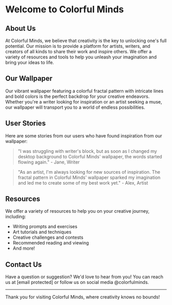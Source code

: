 <!--font:Creepster-->

# Welcome to Colorful Minds

## About Us
At Colorful Minds, we believe that creativity is the key to unlocking one's full potential. Our mission is to provide a platform for artists, writers, and creators of all kinds to share their work and inspire others. We offer a variety of resources and tools to help you unleash your imagination and bring your ideas to life.

## Our Wallpaper
Our vibrant wallpaper featuring a colorful fractal pattern with intricate lines and bold colors is the perfect backdrop for your creative endeavors. Whether you're a writer looking for inspiration or an artist seeking a muse, our wallpaper will transport you to a world of endless possibilities.

## User Stories
Here are some stories from our users who have found inspiration from our wallpaper:

> "I was struggling with writer's block, but as soon as I changed my desktop background to Colorful Minds' wallpaper, the words started flowing again." - Jane, Writer

> "As an artist, I'm always looking for new sources of inspiration. The fractal pattern in Colorful Minds' wallpaper sparked my imagination and led me to create some of my best work yet." - Alex, Artist

## Resources
We offer a variety of resources to help you on your creative journey, including:

- Writing prompts and exercises
- Art tutorials and techniques
- Creative challenges and contests
- Recommended reading and viewing
- And more!

## Contact Us
Have a question or suggestion? We'd love to hear from you! You can reach us at [email protected] or follow us on social media @colorfulminds.

---

Thank you for visiting Colorful Minds, where creativity knows no bounds!

<!--

Write me content for website with wallpaper which alt text is:

"A wallpaper featuring a colorful fractal pattern, with intricate lines and bold colors."

The name/title of the page should not be 1:1 copy of the alt text but rather a real content of the website which is using this wallpaper.

- Use markdown format 
- Start with heading
- Heading should be short and concise
- The content should look like a real website 
- The website should not be about the wallpaper, wallpaper is just a related background
- Heading should be contain work "wallpaper" or "background"
- Include real sections like references, contact, user stories, etc. use things relevant to the page purpose.
- Feel free to use structure like headings, bullets, numbering, blockquotes, paragraphs, horizontal lines, etc.
- You can use formatting like bold or _italic_
- You can include UTF-8 emojis
- Links should be only #hash anchors (and you can refer to the document itself)
- Do not include images


---


# Welcome to Colorful Minds

## About Us
At Colorful Minds, we believe that creativity is the key to unlocking one's full potential. Our mission is to provide a platform for artists, writers, and creators of all kinds to share their work and inspire others. We offer a variety of resources and tools to help you unleash your imagination and bring your ideas to life.

## Our Wallpaper
Our vibrant wallpaper featuring a colorful fractal pattern with intricate lines and bold colors is the perfect backdrop for your creative endeavors. Whether you're a writer looking for inspiration or an artist seeking a muse, our wallpaper will transport you to a world of endless possibilities.

## User Stories
Here are some stories from our users who have found inspiration from our wallpaper:

> "I was struggling with writer's block, but as soon as I changed my desktop background to Colorful Minds' wallpaper, the words started flowing again." - Jane, Writer

> "As an artist, I'm always looking for new sources of inspiration. The fractal pattern in Colorful Minds' wallpaper sparked my imagination and led me to create some of my best work yet." - Alex, Artist

## Resources
We offer a variety of resources to help you on your creative journey, including:

- Writing prompts and exercises
- Art tutorials and techniques
- Creative challenges and contests
- Recommended reading and viewing
- And more!

## Contact Us
Have a question or suggestion? We'd love to hear from you! You can reach us at [email protected] or follow us on social media @colorfulminds.

---

Thank you for visiting Colorful Minds, where creativity knows no bounds!

-->
